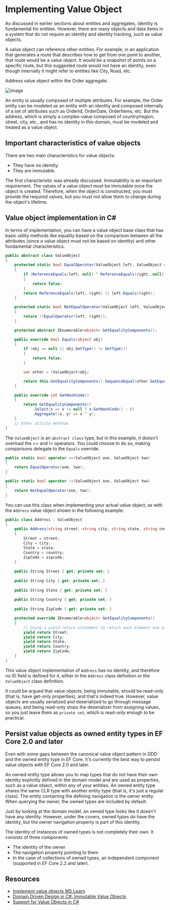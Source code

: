 # Implementing Value Object

As discussed in earlier sections about entities and aggregates, identity is fundamental for entities. However, there are many objects and data items in a system that do not require an identity and identity tracking, such as value objects.

A value object can reference other entities. For example, in an application that generates a route that describes how to get from one point to another, that route would be a value object. It would be a snapshot of points on a specific route, but this suggested route would not have an identity, even though internally it might refer to entities like City, Road, etc.

Address value object within the Order aggregate.

![image](https://user-images.githubusercontent.com/34960418/212134794-e48bc385-b0aa-4cbe-8778-d51c9832c5eb.png)

An entity is usually composed of multiple attributes. For example, the Order entity can be modeled as an entity with an identity and composed internally of a set of attributes such as OrderId, OrderDate, OrderItems, etc. But the address, which is simply a complex-value composed of country/region, street, city, etc., and has no identity in this domain, must be modeled and treated as a value object.


## Important characteristics of value objects

There are two main characteristics for value objects:
  - They have no identity.
  - They are immutable.

The first characteristic was already discussed. Immutability is an important requirement. The values of a value object must be immutable once the object is created. Therefore, when the object is constructed, you must provide the required values, but you must not allow them to change during the object's lifetime.


## Value object implementation in C#

In terms of implementation, you can have a value object base class that has basic utility methods like equality based on the comparison between all the attributes (since a value object must not be based on identity) and other fundamental characteristics.

```csharp
public abstract class ValueObject
{
    protected static bool EqualOperator(ValueObject left, ValueObject right)
    {
        if (ReferenceEquals(left, null) ^ ReferenceEquals(right, null))
        {
            return false;
        }
        return ReferenceEquals(left, right) || left.Equals(right);
    }

    protected static bool NotEqualOperator(ValueObject left, ValueObject right)
    {
        return !(EqualOperator(left, right));
    }

    protected abstract IEnumerable<object> GetEqualityComponents();

    public override bool Equals(object obj)
    {
        if (obj == null || obj.GetType() != GetType())
        {
            return false;
        }

        var other = (ValueObject)obj;

        return this.GetEqualityComponents().SequenceEqual(other.GetEqualityComponents());
    }

    public override int GetHashCode()
    {
        return GetEqualityComponents()
            .Select(x => x != null ? x.GetHashCode() : 0)
            .Aggregate((x, y) => x ^ y);
    }
    // Other utility methods
}
```

The `ValueObject` is an `abstract class` type, but in this example, it doesn't overload the == and != operators. You could choose to do so, making comparisons delegate to the `Equals` override.

```csharp
public static bool operator ==(ValueObject one, ValueObject two)
{
    return EqualOperator(one, two);
}

public static bool operator !=(ValueObject one, ValueObject two)
{
    return NotEqualOperator(one, two);
}
```

You can use this class when implementing your actual value object, as with the `Address` value object shown in the following example:

```csharp
public class Address : ValueObject
{
    public Address(string street, string city, string state, string country, string zipcode)
    {
        Street = street;
        City = city;
        State = state;
        Country = country;
        ZipCode = zipcode;
    }
	
	public String Street { get; private set; }
	
    public String City { get; private set; }
	
    public String State { get; private set; }
	
    public String Country { get; private set; }
	
    public String ZipCode { get; private set; }

    protected override IEnumerable<object> GetEqualityComponents()
    {
        // Using a yield return statement to return each element one at a time
        yield return Street;
        yield return City;
        yield return State;
        yield return Country;
        yield return ZipCode;
    }
}
```

This value object implementation of `Address` has no identity, and therefore no ID field is defined for it, either in the `Address` class definition or the `ValueObject` class definition.

It could be argued that value objects, being immutable, should be read-only (that is, have get-only properties), and that's indeed true. However, value objects are usually serialized and deserialized to go through message queues, and being read-only stops the deserializer from assigning values, so you just leave them as `private set`, which is read-only enough to be practical.


## Persist value objects as owned entity types in EF Core 2.0 and later

Even with some gaps between the canonical value object pattern in DDD and the owned entity type in EF Core, it's currently the best way to persist value objects with EF Core 2.0 and later.

An owned entity type allows you to map types that do not have their own identity explicitly defined in the domain model and are used as properties, such as a value object, within any of your entities. An owned entity type shares the same CLR type with another entity type (that is, it's just a regular class). The entity containing the defining navigation is the owner entity. When querying the owner, the owned types are included by default.

Just by looking at the domain model, an owned type looks like it doesn't have any identity. However, under the covers, owned types do have the identity, but the owner navigation property is part of this identity.

The identity of instances of owned types is not completely their own. It consists of three components:
  - The identity of the owner
  - The navigation property pointing to them
  - In the case of collections of owned types, an independent component (supported in EF Core 2.2 and later).


## Resources

- [Implement value objects MS Learn](https://learn.microsoft.com/en-us/dotnet/architecture/microservices/microservice-ddd-cqrs-patterns/implement-value-objects)
- [Domain Driven Design in C#: Immutable Value Objects](https://www.pluralsight.com/blog/software-development/domain-driven-design-csharp)
- [Support for Value Objects in C#](https://ardalis.com/support-for-value-objects-in-csharp/)

















